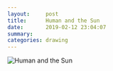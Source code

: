 ```yaml
---
layout:     post
title:      Human and the Sun
date:       2019-02-12 23:04:07
summary:    
categories: drawing
---
```

![Human and the Sun](/images/diary/Human-and-the-Sun.png ".")
